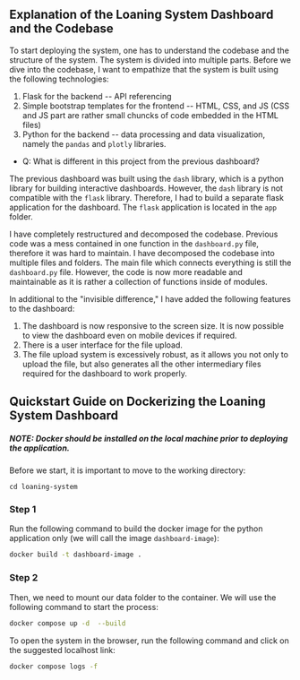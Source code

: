 ## Explanation of the Loaning System Dashboard and the Codebase

To start deploying the system, one has to understand the codebase and the structure of the system. The system is divided into multiple parts. Before we dive into the codebase, I want to empathize that the system is built using the following technologies:

1. Flask for the backend -- API referencing
2. Simple bootstrap templates for the frontend -- HTML, CSS, and JS (CSS and JS part are rather small chuncks of code embedded in the HTML files)
3. Python for the backend -- data processing and data visualization, namely the `pandas` and `plotly` libraries.

- Q: What is different in this project from the previous dashboard?

The previous dashboard was built using the `dash` library, which is a python library for building interactive dashboards. However, the `dash` library is not compatible with the `flask` library. Therefore, I had to build a separate flask application for the dashboard. The `flask` application is located in the `app` folder.

I have completely restructured and decomposed the codebase. Previous code was a mess contained in one function in the `dashboard.py` file, therefore it was hard to maintain. I have decomposed the codebase into multiple files and folders. The main file which connects everything is still the `dashboard.py` file. However, the code is now more readable and maintainable as it is rather a collection of functions inside of modules.

In additional to the "invisible difference," I have added the following features to the dashboard:

1. The dashboard is now responsive to the screen size. It is now possible to view the dashboard even on mobile devices if required.
2. There is a user interface for the file upload.
3. The file upload system is excessively robust, as it allows you not only to upload the file, but also generates all the other intermediary files required for the dashboard to work properly.

## Quickstart Guide on Dockerizing the Loaning System Dashboard

##### NOTE: Docker should be installed on the local machine prior to deploying the application.

Before we start, it is important to move to the working directory:

```
cd loaning-system
```

### Step 1

Run the following command to build the docker image for the python application only (we will call the image `dashboard-image`):

```bash
docker build -t dashboard-image .
```

### Step 2

Then, we need to mount our data folder to the container. We will use the following command to start the process:

```bash
docker compose up -d  --build
```

To open the system in the browser, run the following command and click on the suggested localhost link:

```bash
docker compose logs -f
```
